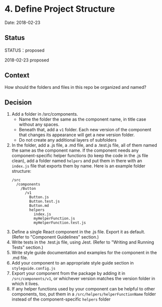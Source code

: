 # 4. Define Project Structure

Date: 2018-02-23

## Status

STATUS：proposed

2018-02-23 proposed

## Context

How should the folders and files in this repo be organized and named?

## Decision


1. Add a folder in /src/components.
    - Name the folder the same as the component name, in title case without any spaces.
    - Beneath that, add a `v1` folder. Each new version of the component that changes its appearance will get a new version folder.
    - Do not create any additional layers of subfolders
1. In the folder, add a .js file, a .md file, and a .test.js file, all of them named the same as the component name. If the component needs any component-specific helper functions (to keep the code in the .js file clean), add a folder named `helpers` and put them in there with an `index.js` file that exports them by name. Here is an example folder structure:
    ```text
    /src
      /components
        /Button
          /v1
            Button.js
            Button.test.js
            Button.md
            helpers
              index.js
              myHelperFunction.js
              myHelperFunction.test.js
    ```
1. Define a single React component in the .js file. Export it as default. (Refer to "Component Guidelines" section.)
1. Write tests in the .test.js file, using Jest. (Refer to "Writing and Running Tests" section.)
1. Write style guide documentation and examples for the component in the .md file.
1. Add your component to an appropriate style guide section in `styleguide.config.js`
1. Export your component from the package by adding it in `/src/components/v1`, or whichever version matches the version folder in which it lives.
1. If any helper functions used by your component can be helpful to other components, too, put them in a `/src/helpers/helperFunctionName` folder instead of the component-specific `helpers` folder
